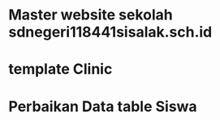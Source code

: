 # Master website sekolah sdnegeri118441sisalak.sch.id
# template Clinic

# Perbaikan  Data table Siswa